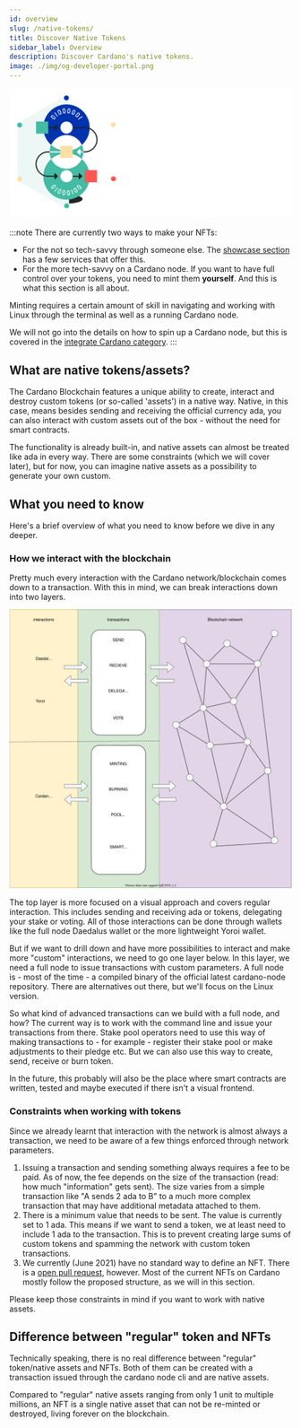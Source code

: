 ```yaml
---
id: overview
slug: /native-tokens/
title: Discover Native Tokens
sidebar_label: Overview
description: Discover Cardano's native tokens. 
image: ./img/og-developer-portal.png
---
```


![Cardano Discover Native Tokens](../../static/img/card-native-tokens-title.svg)

:::note
There are currently two ways to make your NFTs:

- For the not so tech-savvy through someone else. The [showcase section](../../showcase/?tags=nft) has a few services that offer this.
- For the more tech-savvy on a Cardano node. If you want to have full control over your tokens, you need to mint them **yourself**. And this is what this section is all about.

Minting requires a certain amount of skill in navigating and working with Linux through the terminal as well as a running Cardano node.

We will not go into the details on how to spin up a Cardano node, but this is covered in the [integrate Cardano category](../get-started/installing-cardano-node).
:::

## What are native tokens/assets?

The Cardano Blockchain features a unique ability to create, interact and destroy custom tokens (or so-called 'assets') in a native way.
Native, in this case, means besides sending and receiving the official currency ada, you can also interact with custom assets out of the box - without the need for smart contracts.

The functionality is already built-in, and native assets can almost be treated like ada in every way. There are some constraints (which we will cover later), but for now, you can imagine native assets as a possibility to generate your own custom. 

## What you need to know 
Here's a brief overview of what you need to know before we dive in any deeper.

### How we interact with the blockchain
Pretty much every interaction with the Cardano network/blockchain comes down to a transaction. With this in mind, we can break interactions down into two layers.

![img](../../static/img/nfts/overview_nfts.svg)

The top layer is more focused on a visual approach and covers regular interaction. 
This includes sending and receiving ada or tokens, delegating your stake or voting. All of those interactions can be done through wallets like the full node Daedalus wallet or the more lightweight Yoroi wallet.

But if we want to drill down and have more possibilities to interact and make more "custom" interactions, we need to go one layer below. 
In this layer, we need a full node to issue transactions with custom parameters. 
A full node is - most of the time - a compiled binary of the official latest cardano-node repository. There are alternatives out there, but we'll focus on the Linux version.

So what kind of advanced transactions can we build with a full node, and how?
The current way is to work with the command line and issue your transactions from there. 
Stake pool operators need to use this way of making transactions to - for example - register their stake pool or make adjustments to their pledge etc.
But we can also use this way to create, send, receive or burn token.

In the future, this probably will also be the place where smart contracts are written, tested and maybe executed if there isn't a visual frontend.

### Constraints when working with tokens

Since we already learnt that interaction with the network is almost always a transaction, we need to be aware of a few things enforced through network parameters.

1. Issuing a transaction and sending something always requires a fee to be paid. 
As of now, the fee depends on the size of the transaction (read: how much "information" gets sent). The size varies from a simple transaction like "A sends 2 ada to B" to a much more complex transaction that may have additional metadata attached to them.
2. There is a minimum value that needs to be sent. The value is currently set to 1 ada. This means if we want to send a token, we at least need to include 1 ada to the transaction. This is to prevent creating large sums of custom tokens and spamming the network with custom token transactions.
3. We currently (June 2021) have no standard way to define an NFT. There is a [open pull request](https://github.com/cardano-foundation/CIPs/pull/85), however. Most of the current NFTs on Cardano mostly follow the proposed structure, as we will in this section.

Please keep those constraints in mind if you want to work with native assets.

## Difference between "regular" token and NFTs

Technically speaking, there is no real difference between "regular" token/native assets and NFTs. 
Both of them can be created with a transaction issued through the cardano node cli and are native assets.

Compared to "regular" native assets ranging from only 1 unit to multiple millions, an NFT is a single native asset that can not be re-minted or destroyed, living forever on the blockchain.



